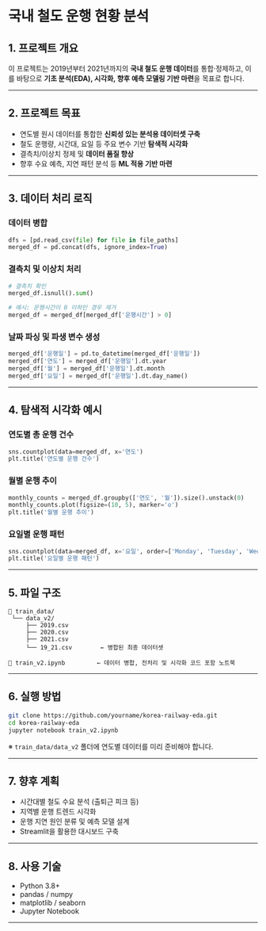 # **국내 철도 운행 현황 분석**

## 1. 프로젝트 개요

이 프로젝트는 2019년부터 2021년까지의 **국내 철도 운행 데이터**를 통합·정제하고, 이를 바탕으로 **기초 분석(EDA), 시각화, 향후 예측 모델링 기반 마련**을 목표로 합니다.

---

## 2. 프로젝트 목표

- 연도별 원시 데이터를 통합한 **신뢰성 있는 분석용 데이터셋 구축**
- 철도 운행량, 시간대, 요일 등 주요 변수 기반 **탐색적 시각화**
- 결측치/이상치 정제 및 **데이터 품질 향상**
- 향후 수요 예측, 지연 패턴 분석 등 **ML 적용 기반 마련**

---

## 3. 데이터 처리 로직

### 데이터 병합
```python
dfs = [pd.read_csv(file) for file in file_paths]
merged_df = pd.concat(dfs, ignore_index=True)
```

### 결측치 및 이상치 처리
```python
# 결측치 확인
merged_df.isnull().sum()

# 예시: 운행시간이 0 이하인 경우 제거
merged_df = merged_df[merged_df['운행시간'] > 0]
```

### 날짜 파싱 및 파생 변수 생성
```python
merged_df['운행일'] = pd.to_datetime(merged_df['운행일'])
merged_df['연도'] = merged_df['운행일'].dt.year
merged_df['월'] = merged_df['운행일'].dt.month
merged_df['요일'] = merged_df['운행일'].dt.day_name()
```

---

## 4. 탐색적 시각화 예시

### 연도별 총 운행 건수
```python
sns.countplot(data=merged_df, x='연도')
plt.title('연도별 운행 건수')
```

### 월별 운행 추이
```python
monthly_counts = merged_df.groupby(['연도', '월']).size().unstack(0)
monthly_counts.plot(figsize=(10, 5), marker='o')
plt.title('월별 운행 추이')
```

### 요일별 운행 패턴
```python
sns.countplot(data=merged_df, x='요일', order=['Monday', 'Tuesday', 'Wednesday', 'Thursday', 'Friday', 'Saturday', 'Sunday'])
plt.title('요일별 운행 패턴')
```

---

## 5. 파일 구조

```
📁 train_data/
 └── data_v2/
     ├── 2019.csv
     ├── 2020.csv
     ├── 2021.csv
     └── 19_21.csv        ← 병합된 최종 데이터셋

📄 train_v2.ipynb         ← 데이터 병합, 전처리 및 시각화 코드 포함 노트북
```

---

## 6. 실행 방법

```bash
git clone https://github.com/yourname/korea-railway-eda.git
cd korea-railway-eda
jupyter notebook train_v2.ipynb
```

※ `train_data/data_v2` 폴더에 연도별 데이터를 미리 준비해야 합니다.

---

## 7. 향후 계획

- 시간대별 철도 수요 분석 (출퇴근 피크 등)
- 지역별 운행 트렌드 시각화
- 운행 지연 원인 분류 및 예측 모델 설계
- Streamlit을 활용한 대시보드 구축

---

## 8. 사용 기술

- Python 3.8+
- pandas / numpy
- matplotlib / seaborn
- Jupyter Notebook

---
